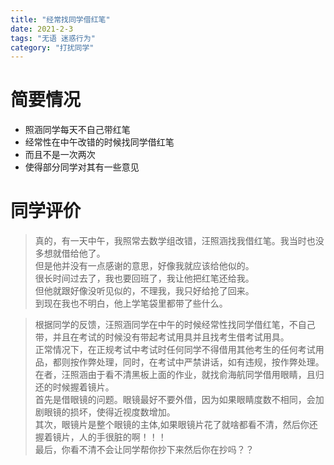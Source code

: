```yaml
---
title: "经常找同学借红笔"
date: 2021-2-3
tags: "无语 迷惑行为"
category: "打扰同学"
---
```


# 简要情况
* 照涵同学每天不自己带红笔
* 经常性在中午改错的时候找同学借红笔
* 而且不是一次两次
* 使得部分同学对其有一些意见

# 同学评价
> 真的，有一天中午，我照常去数学组改错，汪照涵找我借红笔。我当时也没多想就借给他了。<br>
但是他并没有一点感谢的意思，好像我就应该给他似的。<br>
很长时间过去了，我也要回班了，我让他把红笔还给我。<br>
但他就跟好像没听见似的，不理我，我只好给抢了回来。<br>
到现在我也不明白，他上学笔袋里都带了些什么。<br>

> 根据同学的反馈，汪照涵同学在中午的时候经常性找同学借红笔，不自己带，并且在考试的时候没有带起考试用具并且找考生借考试用具。<br>
正常情况下，在正规考试中考试时任何同学不得借用其他考生的任何考试用品，都则按作弊处理，同时，在考试中严禁讲话，如有违规，按作弊处理。<br>
在者，汪照涵由于看不清黑板上面的作业，就找俞海航同学借用眼睛，且归还的时候握着镜片。<br>
首先是借眼镜的问题。眼镜最好不要外借，因为如果眼睛度数不相同，会加剧眼镜的损坏，使得近视度数增加。<br>
其次，眼镜片是整个眼镜的主体,如果眼镜片花了就啥都看不清，然后你还握着镜片，人的手很脏的啊！！！<br>
最后，你看不清不会让同学帮你抄下来然后你在抄吗？？<br>
